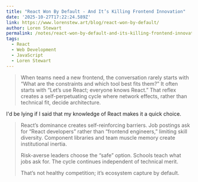```yaml
---
title: "React Won By Default - And It’s Killing Frontend Innovation"
date: '2025-10-27T17:22:24.589Z'
link: https://www.lorenstew.art/blog/react-won-by-default/
author: Loren Stewart
permalink: /notes/react-won-by-default-and-its-killing-frontend-innovation/index.html
tags:
  - React
  - Web Development
  - JavaScript
  - Loren Stewart
---
```

> When teams need a new frontend, the conversation rarely starts with “What are the constraints and which tool best fits them?” It often starts with “Let’s use React; everyone knows React.” That reflex creates a self-perpetuating cycle where network effects, rather than technical fit, decide architecture.

I'd be lying if I said that my knowledge of React makes it a quick choice.

> React’s dominance creates self-reinforcing barriers. Job postings ask for “React developers” rather than “frontend engineers,” limiting skill diversity. Component libraries and team muscle memory create institutional inertia.
> 
> Risk-averse leaders choose the “safe” option. Schools teach what jobs ask for. The cycle continues independent of technical merit.
> 
> That’s not healthy competition; it’s ecosystem capture by default.